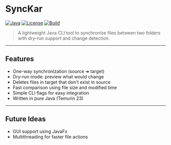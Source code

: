 #  SyncKar

[![Java](https://img.shields.io/badge/Java-Temurin%2023-blue)](https://adoptium.net/en-GB/)
[![License](https://img.shields.io/badge/License-MIT-green.svg)](LICENSE)
[![Build](https://img.shields.io/badge/build-passing-brightgreen)]()

> A lightweight Java CLI tool to synchronize files between two folders with dry-run support and change detection.

---

##  Features

-  One-way synchronization (source ➜ target)
-  Dry-run mode: preview what would change
-  Deletes files in target that don't exist in source
-  Fast comparison using file size and modified time
-  Simple CLI flags for easy integration
-  Written in pure Java (Temurin 23)
  
---

## Future Ideas

- GUI support using JavaFx
- Multithreading for faster file actions



